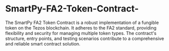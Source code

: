 # SmartPy-FA2-Token-Contract-
The SmartPy FA2 Token Contract is a robust implementation of a fungible token on the Tezos blockchain. It adheres to the FA2 standard, providing flexibility and security for managing multiple token types. The contract's structure, entry points, and testing scenarios contribute to a comprehensive and reliable smart contract solution.
